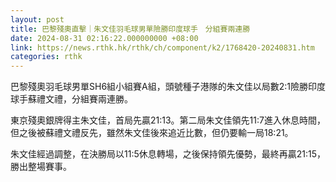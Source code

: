 ```yaml
---
layout: post
title: 巴黎殘奧直擊｜朱文佳羽毛球男單險勝印度球手　分組賽兩連勝
date: 2024-08-31 02:16:22.000000000 +08:00
link: https://news.rthk.hk/rthk/ch/component/k2/1768420-20240831.htm
categories: rthk
---
```


巴黎殘奧羽毛球男單SH6組小組賽A組，頭號種子港隊的朱文佳以局數2:1險勝印度球手蘇禮文禮，分組賽兩連勝。

東京殘奧銀牌得主朱文佳，首局先贏21:13。第二局朱文佳領先11:7進入休息時間，但之後被蘇禮文禮反先，雖然朱文佳後來追近比數，但仍要輸一局18:21。

朱文佳經過調整，在決勝局以11:5休息轉場，之後保持領先優勢，最終再贏21:15，勝出整場賽事。
